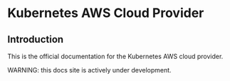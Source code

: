 # Kubernetes AWS Cloud Provider

## Introduction

This is the official documentation for the Kubernetes AWS cloud provider.

WARNING: this docs site is actively under development.


